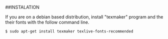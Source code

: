 ##INSTALATION

If you are on a debian based distribution, install "texmaker" program and the their fonts with the follow command line. 

    $ sudo apt-get install texmaker texlive-fonts-recommended

